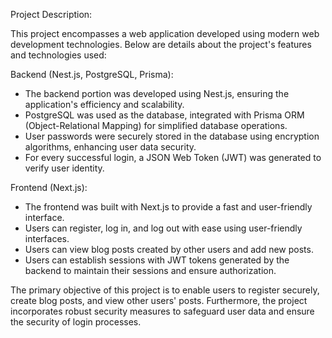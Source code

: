 Project Description:

This project encompasses a web application developed using modern web development technologies. Below are details about the project's features and technologies used:

Backend (Nest.js, PostgreSQL, Prisma):

- The backend portion was developed using Nest.js, ensuring the application's efficiency and scalability.
- PostgreSQL was used as the database, integrated with Prisma ORM (Object-Relational Mapping) for simplified database operations.
- User passwords were securely stored in the database using encryption algorithms, enhancing user data security.
- For every successful login, a JSON Web Token (JWT) was generated to verify user identity.

Frontend (Next.js):

- The frontend was built with Next.js to provide a fast and user-friendly interface.
- Users can register, log in, and log out with ease using user-friendly interfaces.
- Users can view blog posts created by other users and add new posts.
- Users can establish sessions with JWT tokens generated by the backend to maintain their sessions and ensure authorization.

The primary objective of this project is to enable users to register securely, create blog posts, and view other users' posts. Furthermore, the project incorporates robust security measures to safeguard user data and ensure the security of login processes.
